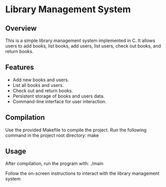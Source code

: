 # Library Management System

## Overview
This is a simple library management system implemented in C. It allows users to add books, list books, add users, list users, check out books, and return books.

## Features
- Add new books and users.
- List all books and users.
- Check out and return books.
- Persistent storage of books and users data.
- Command-line interface for user interaction.

## Compilation
Use the provided Makefile to compile the project. Run the following command in the project root directory:
make

## Usage
After compilation, run the program with:
./main

Follow the on-screen instructions to interact with the library management system
